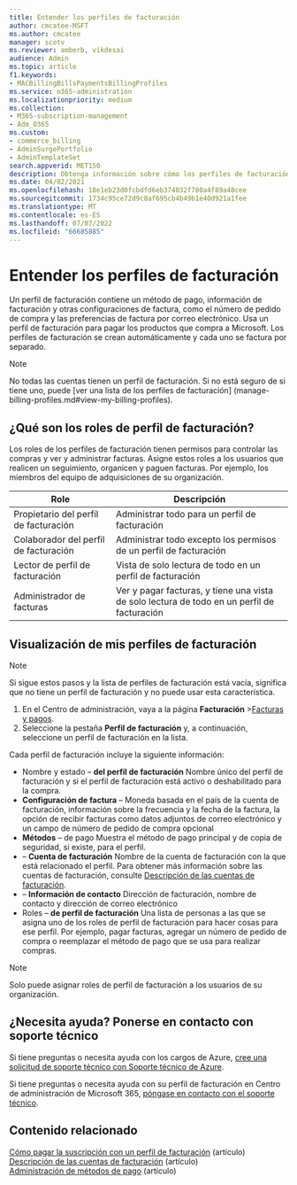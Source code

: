 ```yaml
---
title: Entender los perfiles de facturación
author: cmcatee-MSFT
ms.author: cmcatee
manager: scotv
ms.reviewer: amberb, vikdesai
audience: Admin
ms.topic: article
f1.keywords:
- MACBillingBillsPaymentsBillingProfiles
ms.service: o365-administration
ms.localizationpriority: medium
ms.collection:
- M365-subscription-management
- Adm_O365
ms.custom:
- commerce_billing
- AdminSurgePortfolio
- AdminTemplateSet
search.appverid: MET150
description: Obtenga información sobre cómo los perfiles de facturación admiten facturas.
ms.date: 04/02/2021
ms.openlocfilehash: 18e1eb23d0fcbdfd6eb374032f780a4f89a48cee
ms.sourcegitcommit: 1734c95ce72d9c8af695cb4b49b1e40d921a1fee
ms.translationtype: MT
ms.contentlocale: es-ES
ms.lasthandoff: 07/07/2022
ms.locfileid: "66685885"
---
```

# <a name="understand-billing-profiles"></a>Entender los perfiles de facturación

Un perfil de facturación contiene un método de pago, información de facturación y otras configuraciones de factura, como el número de pedido de compra y las preferencias de factura por correo electrónico. Usa un perfil de facturación para pagar los productos que compra a Microsoft. Los perfiles de facturación se crean automáticamente y cada uno se factura por separado. 

> [!NOTE]
>
> No todas las cuentas tienen un perfil de facturación. Si no está seguro de si tiene uno, puede [ver una lista de los perfiles de facturación] (manage-billing-profiles.md#view-my-billing-profiles).

## <a name="what-are-billing-profile-roles"></a>¿Qué son los roles de perfil de facturación?

Los roles de los perfiles de facturación tienen permisos para controlar las compras y ver y administrar facturas. Asigne estos roles a los usuarios que realicen un seguimiento, organicen y paguen facturas. Por ejemplo, los miembros del equipo de adquisiciones de su organización.

| Role                         | Descripción                                                                      |
|----------------------------- |--------------------------------------------------------------------------------- |
| Propietario del perfil de facturación        | Administrar todo para un perfil de facturación                                          |
| Colaborador del perfil de facturación  | Administrar todo excepto los permisos de un perfil de facturación                        |
| Lector de perfil de facturación       | Vista de solo lectura de todo en un perfil de facturación                                |
| Administrador de facturas              | Ver y pagar facturas, y tiene una vista de solo lectura de todo en un perfil de facturación  |

## <a name="view-my-billing-profiles"></a>Visualización de mis perfiles de facturación

> [!NOTE]
>
> Si sigue estos pasos y la lista de perfiles de facturación está vacía, significa que no tiene un perfil de facturación y no puede usar esta característica.

1. En el Centro de administración, vaya a la página **Facturación** \><a href="https://go.microsoft.com/fwlink/p/?linkid=2102895" target="_blank">Facturas y pagos</a>.
2. Seleccione la pestaña **Perfil de facturación** y, a continuación, seleccione un perfil de facturación en la lista.

Cada perfil de facturación incluye la siguiente información:

- Nombre y estado &ndash; **del perfil de facturación** Nombre único del perfil de facturación y si el perfil de facturación está activo o deshabilitado para la compra.
- **Configuración de factura** &ndash; Moneda basada en el país de la cuenta de facturación, información sobre la frecuencia y la fecha de la factura, la opción de recibir facturas como datos adjuntos de correo electrónico y un campo de número de pedido de compra opcional
- **Métodos** &ndash; de pago Muestra el método de pago principal y de copia de seguridad, si existe, para el perfil.
- &ndash; **Cuenta de facturación** Nombre de la cuenta de facturación con la que está relacionado el perfil. Para obtener más información sobre las cuentas de facturación, consulte [Descripción de las cuentas de facturación](../manage-billing-accounts.md).
- &ndash; **Información de contacto** Dirección de facturación, nombre de contacto y dirección de correo electrónico
- Roles &ndash; **de perfil de facturación** Una lista de personas a las que se asigna uno de los roles de perfil de facturación para hacer cosas para ese perfil. Por ejemplo, pagar facturas, agregar un número de pedido de compra o reemplazar el método de pago que se usa para realizar compras.

> [!NOTE]
>
> Solo puede asignar roles de perfil de facturación a los usuarios de su organización.

## <a name="need-help-contact-support"></a>¿Necesita ayuda? Ponerse en contacto con soporte técnico

Si tiene preguntas o necesita ayuda con los cargos de Azure, <a href="https://portal.azure.com/#blade/Microsoft_Azure_Support/HelpAndSupportBlade/newsupportrequest" target="_blank">cree una solicitud de soporte técnico con Soporte técnico de Azure</a>.

Si tiene preguntas o necesita ayuda con su perfil de facturación en Centro de administración de Microsoft 365, [póngase en contacto con el soporte técnico](../../admin/get-help-support.md).

## <a name="related-content"></a>Contenido relacionado

[Cómo pagar la suscripción con un perfil de facturación](pay-for-subscription-billing-profile.md) (artículo)\
[Descripción de las cuentas de facturación](../manage-billing-accounts.md) (artículo)\
[Administración de métodos de pago](manage-payment-methods.md) (artículo)
